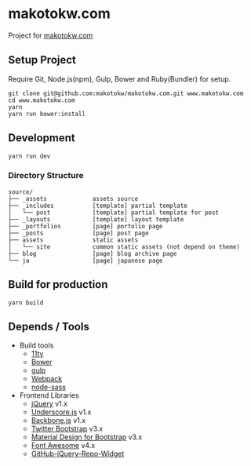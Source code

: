 makotokw.com
==============

Project for [makotokw.com](http://makotokw.com)

## Setup Project

Require Git, Node.js(npm), Gulp, Bower and Ruby(Bundler) for setup.


```
git clone git@github.com:makotokw/makotokw.com.git www.makotokw.com
cd www.makotokw.com
yarn
yarn run bower:install
```

## Development

```
yarn run dev
```


### Directory Structure

```
source/
├── _assets             assets source
├── _includes           [template] partial template
│   └── post            [template] partial template for post
├── _layouts            [template] layout template
├── _portfolios         [page] portolio page
├── _posts              [page] post page
├── assets              static assets
│   └── site            common static assets (not depend on theme)
├── blog                [page] blog archive page
└── ja                  [page] japanese page
```


## Build for production

```
yarn build
```

## Depends / Tools

* Build tools
    * [11ty](https://github.com/11ty/eleventy/)
    * [Bower](http://bower.io/)
    * [gulp](https://gulpjs.com/)
    * [Webpack](https://webpack.js.org/)
    * [node-sass](https://github.com/sass/node-sass)
* Frontend Libraries
    * [jQuery](https://jquery.com/) v1.x
    * [Underscore.js](https://underscorejs.org/) v1.x
    * [Backbone.js](https://backbonejs.org/) v1.x
    * [Twitter Bootstrap](https://getbootstrap.com/) v3.x
    * [Material Design for Bootstrap](https://fezvrasta.github.io/bootstrap-material-design/) v3.x
    * [Font Awesome](https://fontawesome.com/) v4.x
    * [GitHub-jQuery-Repo-Widget](https://github.com/JoelSutherland/GitHub-jQuery-Repo-Widget)
